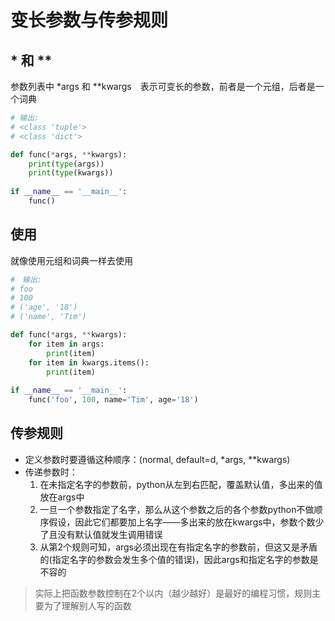 # 变长参数与传参规则

## * 和 **
参数列表中 *args 和 **kwargs　表示可变长的参数，前者是一个元组，后者是一个词典
```python
# 输出:
# <class 'tuple'>
# <class 'dict'>

def func(*args, **kwargs):
    print(type(args))
    print(type(kwargs))
    
if __name__ == '__main__':
    func()
```

## 使用
就像使用元组和词典一样去使用
```python
#　输出:
# foo
# 100
# ('age', '18')
# ('name', 'Tim')

def func(*args, **kwargs):
    for item in args:
        print(item)
    for item in kwargs.items():
        print(item)
        
if __name__ == '__main__':
    func('foo', 100, name='Tim', age='18')
```

## 传参规则

- 定义参数时要遵循这种顺序：(normal, default=d, *args, **kwargs)
- 传递参数时：
    1. 在未指定名字的参数前，python从左到右匹配，覆盖默认值，多出来的值放在args中
    2. 一旦一个参数指定了名字，那么从这个参数之后的各个参数python不做顺序假设，因此它们都要加上名字——多出来的放在kwargs中，参数个数少了且没有默认值就发生调用错误
    3. 从第2个规则可知，args必须出现在有指定名字的参数前，但这又是矛盾的(指定名字的参数会发生多个值的错误)，因此args和指定名字的参数是不容的
    
> 实际上把函数参数控制在2个以内（越少越好）是最好的编程习惯，规则主要为了理解别人写的函数
